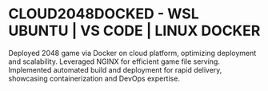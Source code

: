 # CLOUD2048DOCKED - WSL UBUNTU | VS CODE | LINUX DOCKER

Deployed 2048 game via Docker on cloud platform, optimizing deployment and scalability. Leveraged NGINX for efficient game file serving. Implemented automated build and deployment for rapid delivery, showcasing containerization and DevOps expertise.
